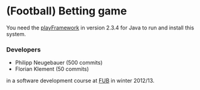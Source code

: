 # (Football) Betting game  #

You need the [playFramework](https://www.playframework.org) in version 2.3.4 for Java to run and install this system.

### Developers

- Philipp Neugebauer (500 commits)
- Florian Klement (50 commits)

in a software development course at [FUB](https://www.unibz.it) in winter 2012/13.